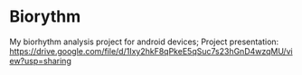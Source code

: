 # Biorythm
My biorhythm analysis project for android devices;
Project presentation: https://drive.google.com/file/d/1Ixy2hkF8qPkeE5qSuc7s23hGnD4wzqMU/view?usp=sharing
